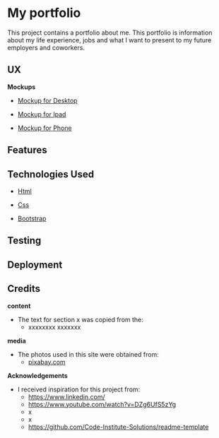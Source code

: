 # My portfolio

This project contains a portfolio about me.
This portfolio is information about my life experience,
jobs and what I want to present to my future employers and coworkers.

## UX
**Mockups**

- <p><a href="../timmys-portfolio/ux/Project-my-portfolio-pc.pdf" target="_blank">Mockup for Desktop</a></p>

- <a href="../timmys-portfolio/ux/Project-my-portfolio-ipad.pdf">Mockup for Ipad</a>

- <a href="../timmys-portfolio/ux/Project-my-portfolio-phone.pdf">Mockup for Phone</a>


## Features


## Technologies Used
- <a href="https://en.wikipedia.org/wiki/HTML" target="_blank"> Html </a>
  
  
- <a href="https://sv.wikipedia.org/wiki/Cascading_Style_Sheets" target="_blank"> Css </a>


- <a href="https://getbootstrap.com/" target="_blank"> Bootstrap </a>
  
## Testing
  
  
## Deployment
  
  
## Credits
  
   **content**
  - The text for section x was copied from the:
    - xxxxxxxx xxxxxxx
  
   **media**
  - The photos used in this site were obtained from:
    - <a href="https://pixabay.com/sv/" target="_blank"> pixabay.com </a>
    
   **Acknowledgements**
  - I received inspiration for this project from:
    - https://www.linkedin.com/
    - https://www.youtube.com/watch?v=DZg6UfS5zYg
    - x
    - x
    - https://github.com/Code-Institute-Solutions/readme-template
